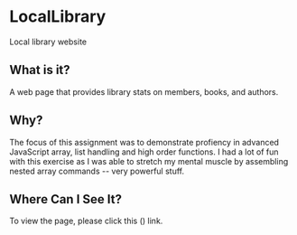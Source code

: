 # LocalLibrary
 Local library website 

## What is it?
A web page that provides library stats on members, books, and authors.  

## Why?
The focus of this assignment was to demonstrate profiency in advanced JavaScript array, list handling and high order functions. I had a lot of fun with this exercise as I was able to stretch my mental muscle by assembling nested array commands -- very powerful stuff. 

## Where Can I See It?
To view the page, please click this () link.

